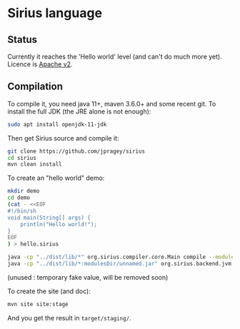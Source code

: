 # Sirius language
## Status
Currently it reaches the 'Hello world' level (and can't do much more yet).
Licence is [Apache v2](https://www.apache.org/licenses/LICENSE-2.0.html).

## Compilation
To compile it, you need java 11+, maven 3.6.0+ and some recent git.
To install the full JDK (the JRE alone is not enough):

```bash
sudo apt install openjdk-11-jdk
```
Then get Sirius source and compile it:

```bash
git clone https://github.com/jpragey/sirius
cd sirius
mvn clean install
```

To create an "hello world" demo:

```bash
mkdir demo
cd demo
(cat - <<EOF
#!/bin/sh
void main(String[] args) {
    println("Hello world!");
}
EOF
) > hello.sirius

java -cp "../dist/lib/*" org.sirius.compiler.core.Main compile --module modulesDir hello.sirius
java -cp "../dist/lib/*:modulesDir/unnamed.jar" org.sirius.backend.jvm.launcher.Main unused
```
(unused : temporary fake value, will be removed soon)

To create the site (and doc):

```bash
mvn site site:stage
```
And you get the result in `target/staging/`.


